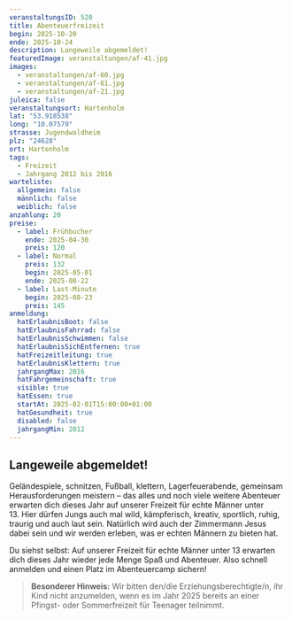 ```yaml
---
veranstaltungsID: 520
title: Abenteuerfreizeit
begin: 2025-10-20
ende: 2025-10-24
description: Langeweile abgemeldet!
featuredImage: veranstaltungen/af-41.jpg
images:
  - veranstaltungen/af-60.jpg
  - veranstaltungen/af-61.jpg
  - veranstaltungen/af-21.jpg
juleica: false
veranstaltungsort: Hartenholm
lat: "53.918538"
long: "10.07579"
strasse: Jugendwaldheim
plz: "24628"
ort: Hartenholm
tags:
  - Freizeit
  - Jahrgang 2012 bis 2016
warteliste:
  allgemein: false
  männlich: false
  weiblich: false
anzahlung: 20
preise:
  - label: Frühbucher
    ende: 2025-04-30
    preis: 120
  - label: Normal
    preis: 132
    begin: 2025-05-01
    ende: 2025-08-22
  - label: Last-Minute
    begin: 2025-08-23
    preis: 145
anmeldung:
  hatErlaubnisBoot: false
  hatErlaubnisFahrrad: false
  hatErlaubnisSchwimmen: false
  hatErlaubnisSichEntfernen: true
  hatFreizeitleitung: true
  hatErlaubnisKlettern: true
  jahrgangMax: 2016
  hatFahrgemeinschaft: true
  visible: true
  hatEssen: true
  startAt: 2025-02-01T15:00:00+01:00
  hatGesundheit: true
  disabled: false
  jahrgangMin: 2012
---
```

## Langeweile abgemeldet!

Geländespiele, schnitzen, Fußball, klettern, Lagerfeuerabende, gemeinsam Herausforderungen meistern – das alles und noch viele weitere Abenteuer erwarten dich dieses Jahr auf unserer Freizeit für echte Männer unter 13. Hier dürfen Jungs auch mal wild, kämpferisch, kreativ, sportlich, ruhig, traurig und auch laut sein. Natürlich wird auch der Zimmermann Jesus dabei sein und wir werden erleben, was er echten Männern zu bieten hat. 

Du siehst selbst: Auf unserer Freizeit für echte Männer unter 13 erwarten dich dieses Jahr wieder jede Menge Spaß und Abenteuer. Also schnell anmelden und einen Platz im Abenteuercamp sichern! 

> **Besonderer Hinweis:**
> Wir bitten den/die Erziehungsberechtigte/n, ihr Kind nicht anzumelden, wenn es im Jahr 2025 bereits an einer Pfingst- oder Sommerfreizeit für Teenager teilnimmt.
